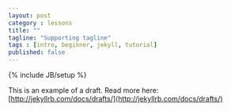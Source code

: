 ```yaml
---
layout: post
category : lessons
title: ""
tagline: "Supporting tagline"
tags : [intro, beginner, jekyll, tutorial]
published: false
---
```

{% include JB/setup %}


This is an example of a draft. Read more here: [http://jekyllrb.com/docs/drafts/](http://jekyllrb.com/docs/drafts/)
